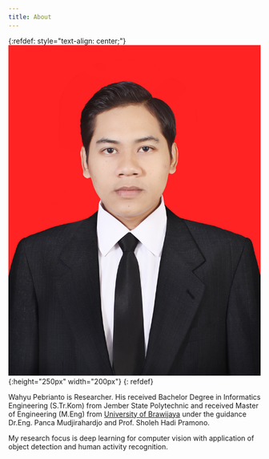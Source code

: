 ```yaml
---
title: About
---
```


{:refdef: style="text-align: center;"}
![My helpful screenshot](/assets/images/WAHYU.jpg){:height="250px" width="200px"}
{: refdef}

Wahyu Pebrianto is Researcher. His received Bachelor Degree in Informatics Engineering (S.Tr.Kom) from Jember State Polytechnic and received Master of Engineering (M.Eng) from [University of Brawijaya](https://www.ub.ac.id/) under the guidance Dr.Eng. Panca Mudjirahardjo and Prof. Sholeh Hadi Pramono.

My research focus is deep learning for computer vision with application of object detection and human activity recognition.

